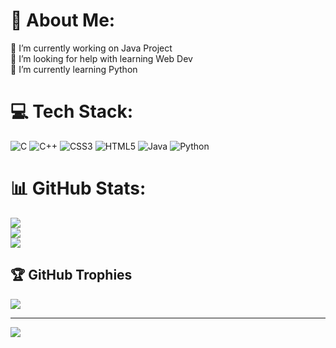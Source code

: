 # 💫 About Me:
🔭 I’m currently working on Java Project<br>🤝 I’m looking for help with learning Web Dev<br>🌱 I’m currently learning Python<br>


# 💻 Tech Stack:
![C](https://img.shields.io/badge/c-%2300599C.svg?style=for-the-badge&logo=c&logoColor=white) ![C++](https://img.shields.io/badge/c++-%2300599C.svg?style=for-the-badge&logo=c%2B%2B&logoColor=white) ![CSS3](https://img.shields.io/badge/css3-%231572B6.svg?style=for-the-badge&logo=css3&logoColor=white) ![HTML5](https://img.shields.io/badge/html5-%23E34F26.svg?style=for-the-badge&logo=html5&logoColor=white) ![Java](https://img.shields.io/badge/java-%23ED8B00.svg?style=for-the-badge&logo=openjdk&logoColor=white) ![Python](https://img.shields.io/badge/python-3670A0?style=for-the-badge&logo=python&logoColor=ffdd54)
# 📊 GitHub Stats:
![](https://github-readme-stats.vercel.app/api?username=HarshithDevadiga&theme=dark&hide_border=false&include_all_commits=false&count_private=false)<br/>
![](https://github-readme-streak-stats.herokuapp.com/?user=HarshithDevadiga&theme=dark&hide_border=false)<br/>
![](https://github-readme-stats.vercel.app/api/top-langs/?username=HarshithDevadiga&theme=dark&hide_border=false&include_all_commits=false&count_private=false&layout=compact)

## 🏆 GitHub Trophies
![](https://github-profile-trophy.vercel.app/?username=HarshithDevadiga&theme=radical&no-frame=false&no-bg=true&margin-w=4)

---
[![](https://visitcount.itsvg.in/api?id=HarshithDevadiga&icon=0&color=0)](https://visitcount.itsvg.in)

<!-- Proudly created with GPRM ( https://gprm.itsvg.in ) -->
